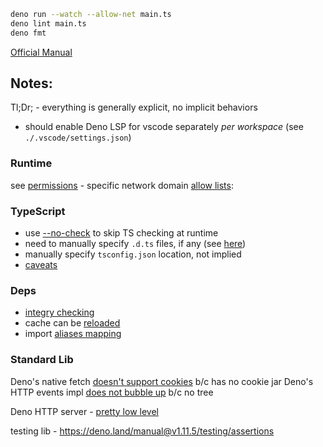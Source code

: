 ```bash
deno run --watch --allow-net main.ts
deno lint main.ts
deno fmt
```

[Official Manual](https://deno.land/manual)


## Notes:
Tl;Dr; - everything is generally explicit, no implicit behaviors

- should enable Deno LSP for vscode separately _per workspace_ (see `./.vscode/settings.json`)

### Runtime

see [permissions](https://deno.land/manual@v1.11.0/getting_started/permissions)
    - specific network domain [allow lists](https://deno.land/manual@v1.11.0/getting_started/permissions#network-access): 

### TypeScript
- use [--no-check](https://deno.land/manual@v1.11.5/typescript/overview#type-checking) to skip TS checking at runtime
- need to manually specify `.d.ts` files, if any (see [here](https://deno.land/manual@v1.11.5/typescript/types#types-and-type-declarations))
- manually specify `tsconfig.json` location, not implied
- [caveats](https://deno.land/manual@v1.11.5/typescript/faqs#why-are-you-forcing-me-to-use-isolated-modules-why-can#39t-i-use-const-enums-with-deno-why-do-i-need-to-do-export-type)

### Deps

- [integry checking](https://deno.land/manual@v1.11.5/linking_to_external_code/integrity_checking)
- cache can be [reloaded](https://deno.land/manual@v1.11.5/linking_to_external_code/reloading_modules)
- import [aliases mapping](https://deno.land/manual@v1.11.5/linking_to_external_code/import_maps#import-maps)


### Standard Lib

Deno's native fetch [doesn't support cookies](https://deno.land/manual@v1.11.0/runtime/web_platform_apis#spec-deviations) b/c has no cookie jar
Deno's HTTP events impl [does not bubble up](https://deno.land/manual@v1.11.0/runtime/web_platform_apis#spec-deviations) b/c no tree

Deno HTTP server - [pretty low level](https://deno.land/manual@v1.11.0/runtime/http_server_apis)

testing lib - https://deno.land/manual@v1.11.5/testing/assertions
